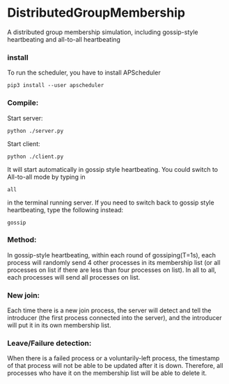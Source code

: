 # DistributedGroupMembership
A distributed group membership simulation, including gossip-style heartbeating and all-to-all heartbeating

### install
To run the scheduler, you have to install APScheduler  

    pip3 install --user apscheduler

### Compile:  
Start server:    

    python ./server.py

Start client:   
 
    python ./client.py

It will start automatically in gossip style heartbeating. You could switch to All-to-all mode by typing in  


    all  
  
in the terminal running server. If you need to switch back to gossip style heartbeating, type the following instead:
  
    gossip

### Method: 
In gossip-style heartbeating, within each round of gossiping(T=1s), each process will randomly send 4 other processes in its membership list (or all processes on list if there are less than four processes on list). In all to all, each processes will send all processes on list.  

### New join:  
Each time there is a new join process, the server will detect and tell the introducer (the first process connected into the server), and the introducer will put it in its own membership list.  

### Leave/Failure detection: 
When there is a failed process or a voluntarily-left process, the timestamp of that process will not be able to be updated after it is down. Therefore, all processes who have it on the membership list will be able to delete it.  
